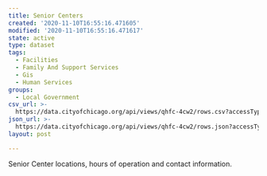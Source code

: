 ```yaml
---
title: Senior Centers
created: '2020-11-10T16:55:16.471605'
modified: '2020-11-10T16:55:16.471617'
state: active
type: dataset
tags:
  - Facilities
  - Family And Support Services
  - Gis
  - Human Services
groups:
  - Local Government
csv_url: >-
  https://data.cityofchicago.org/api/views/qhfc-4cw2/rows.csv?accessType=DOWNLOAD
json_url: >-
  https://data.cityofchicago.org/api/views/qhfc-4cw2/rows.json?accessType=DOWNLOAD
layout: post

---
```

Senior Center locations, hours of operation and contact information.
